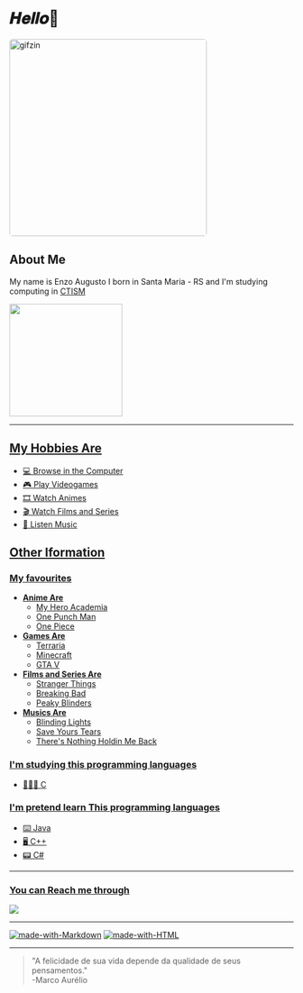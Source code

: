 # 𝑯𝒆𝒍𝒍𝒐👋

<img align="center" alt="gifzin" height="350" style="border-radius:5px;" src="gif1">


## **About Me**



My name is Enzo Augusto I born in Santa Maria - RS and I'm studying computing in [CTISM](https://www.ufsm.br/unidades-universitarias/ctism/) 

<div align="left">
  <a href="https://github.com/eznoamd">
  <img height="200em" src="https://github-readme-stats.vercel.app/api?username=eznoamd&show_icons=true&theme=tokyonight&include_all_commits=true&count_private=true"/>
</div>

***


## My Hobbies Are

- 💻 Browse in the Computer
- 🎮 Play Videogames
- 🎞 Watch Animes
- 🎬 Watch Films and Series
- 🎵 Listen Music


## Other Iformation

### My favourites 
- **Anime Are**
   - My Hero Academia
   - One Punch Man
   - One Piece
- **Games Are**
   - Terraria
   - Minecraft
   - GTA V
- **Films and Series Are**
   - Stranger Things
   - Breaking Bad
   - Peaky Blinders
- **Musics Are**
   - Blinding Lights
   - Save Yours Tears
   - There's Nothing Holdin Me Back


### I'm studying this programming languages

- 👨🏻‍💻 C


### I'm pretend learn This programming languages

- ⌨️ Java
- 🖥 C++
- 📟 C#

***

### You can Reach me through
<a href = "mailto:enzoamd6@gmail.com"><img src="https://img.shields.io/badge/-Gmail-%23333?style=for-the-badge&logo=gmail&logoColor=white" target="_blank"></a>

***

[![made-with-Markdown](https://img.shields.io/badge/Made%20with-Markdown-1f425f.svg)](http://commonmark.org)
[![made-with-HTML](https://img.shields.io/badge/Made%20with-HTML-ff9900.svg)](https://html.com/about/)

***
> "A felicidade de sua vida depende da qualidade de seus pensamentos."  
-Marco Aurélio






























   











































































































































































